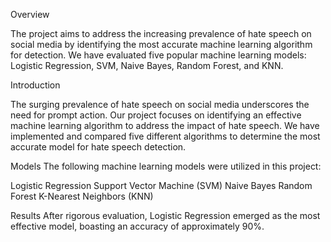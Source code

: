 Overview

The project aims to address the increasing prevalence of hate speech on social media by identifying the most accurate machine learning algorithm for detection. We have evaluated five popular machine learning models: Logistic Regression, SVM, Naive Bayes, Random Forest, and KNN.

Introduction

The surging prevalence of hate speech on social media underscores the need for prompt action. Our project focuses on identifying an effective machine learning algorithm to address the impact of hate speech. We have implemented and compared five different algorithms to determine the most accurate model for hate speech detection.

Models
The following machine learning models were utilized in this project:

Logistic Regression
Support Vector Machine (SVM)
Naive Bayes
Random Forest
K-Nearest Neighbors (KNN)

Results
After rigorous evaluation, Logistic Regression emerged as the most effective model, boasting an accuracy of approximately 90%.
